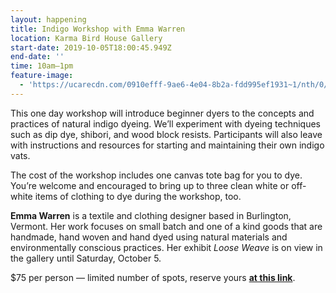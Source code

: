 ```yaml
---
layout: happening
title: Indigo Workshop with Emma Warren
location: Karma Bird House Gallery
start-date: 2019-10-05T18:00:45.949Z
end-date: ''
time: 10am–1pm
feature-image:
  - 'https://ucarecdn.com/0910efff-9ae6-4e04-8b2a-fdd995ef1931~1/nth/0/'
---
```

This one day workshop will introduce beginner dyers to the concepts and practices of natural indigo dyeing. We’ll experiment with dyeing techniques such as dip dye, shibori, and wood block resists. Participants will also leave with instructions and resources for starting and maintaining their own indigo vats. 

The cost of the workshop includes one canvas tote bag for you to dye. You’re welcome and encouraged to bring up to three clean white or off-white items of clothing to dye during the workshop, too.

**Emma Warren** is a textile and clothing designer based in Burlington, Vermont. Her work focuses on small batch and one of a kind goods that are handmade, hand woven and hand dyed using natural materials and environmentally conscious practices. Her exhibit _Loose Weave_ is on view in the gallery until Saturday, October 5.

$75  per person — limited number of spots, reserve yours [**at this link**](jasmineparsia.com/indigo).
